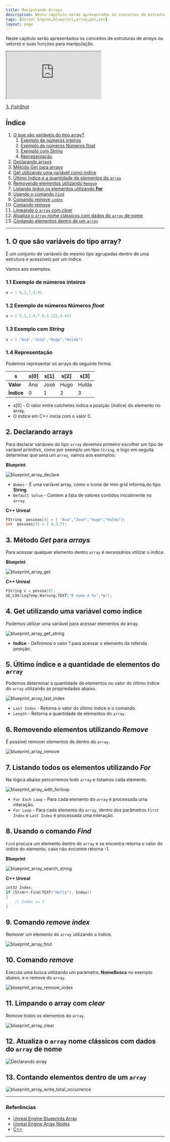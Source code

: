 ```yaml
---
title: Manipulando Arrays
description: Neste capitulo serão apresentados os conceitos de estruturas de *arrays* ou vetores e suas funções para manipulação.
tags: [Unreal Engine,blueprint,array,get,set]
layout: page
---
```


Neste capitulo serão apresentados os conceitos de estruturas de *arrays* ou vetores e suas funções para manipulação.

<div class="container">
<iframe class="responsive-iframe" src="https://blueprintue.com/render/anpm5v28/" scrolling=50% allowfullscreen></iframe>
</div>

[3. FishShot](https://blueprintue.com/blueprint/anpm5v28/)

## Índice
1. [O que são variáveis do tipo array?](#1)
     1. [Exemplo de números inteiros](#1.1)
     1. [Exemplo de números Números float](#1.2)
     1. [Exemplo com String](#1.3)
     1. [Representação](#1.4)
1. [Declarando arrays](#2)
1. [Método Get para arrays](#3)
1. [Get utilizando uma variável como índice](#4)
1. [Último índice e a quantidade de elementos do `array`](#5)
1. [Removendo elementos utilizando `Remove`](#6)
1. [Listando todos os elementos utilizando **For**](#7)
1. [Usando o comando `Find`](#8)
1. [Comando remove `index`](#9)
1. [Comando remove](#10)
1. [Limpando o `array` com *clear*](#11)
1. [Atualiza o `array` nome clássicos com dados do `array` de nome](#12)
1. [Contando elementos dentro de um `array`](#13)

***

<a name="1"></a>
## 1. O que são variáveis do tipo array?
É um conjunto de variáveis do mesmo tipo agrupadas dentro de uma estrutura e acessíveis por um índice.  

Vamos aos exemplos.

<a name="1.1"></a>
### 1.1 Exemplo de números inteiros  

```cpp
a = ( 5,2,7,3,9)  
```

<a name="1.2"></a>
### 1.2 Exemplo de números Números *float*  

```cpp
a = ( 5.1,2.9,7.0,3.121,9.43)  
```

<a name="1.3"></a>
### 1.3 Exemplo com *String*  

```cpp
s = ( "Ana","José","Hugo","Hulda")
```

<a name="1.4"></a>
### 1.4 Representação
Podemos representar os arrays da seguinte forma:

| s         |s[0] |s[1] |s[2] | s[3]  |
|---        |---  |---  |---  |---    |
|**Valor**  |Ana  |José |Hugo |Hulda  |
|**Índice** |  0  | 1   | 2   | 3     |

- s[0] - O valor entre colchetes indica a posição (índice) do elemento no array.
- O índice em C++ inicia com o valor 0.

<a name="2"></a>
## 2. Declarando arrays
Para declarar variáveis do tipo `array` devemos primeiro escolher um tipo de variável primitivo, como por exemplo um tipo `String`, e logo em seguita determinar que será um `array`, vamos aos exemplos.

**Blueprint**    

![blueprint_array_declare](imagens/array/blueprint_array_declare.jpg)

- `Nomes` - É uma variável array, como o ícone de mini grid informa,do tipo **String**.
- `Default Value` - Contem a lista de valores contidos inicialmente no `array`.

**C++ Unreal**  

```cpp
FString  pessoas[4] = { "Ana","José","Hugo","Hulda"};
int  pessoas[3] = { 4,3,7};
```

<a name="3"></a>
## 3. Método *Get* para *arrays*
Para acessar qualquer elemento dentro `array` é necessários utilizar o índice.  

**Blueprint**  

![blueprint_array_get](imagens/array/blueprint_array_get.jpg)

**C++ Unreal**  

```cpp
FString s = pessoa[0];
UE_LOG(LogTemp,Warning,TEXT("O nome é %s",*s));
```

<a name="4"></a>
## 4. Get utilizando uma variável como índice
Podemos utilizar uma variável para acessar elementos do array.

![blueprint_array_get_string](imagens/array/blueprint_array_get_string.jpg)

- **Indice** - Definimos o valor 1 para acessar o elemento da referida posição.

<a name="5"></a>
## 5. Último índice e a quantidade de elementos do `array`
Podemos determinar a quantidade de elementos ou valor do último índice do `array` utilizando as propriedades abaixo.    

![blueprint_array_last_index](imagens/array/blueprint_array_last_index.jpg)

- `Last Index` - Retorna o valor do último índice e o comando.
- `Length` - Retorna a quantidade de elementos do `array`.

<a name="6"></a>
## 6. Removendo elementos utilizando *Remove*
É possível remover elementos de dentro do `array`.    

![blueprint_array_remove](imagens/array/blueprint_array_remove.jpg)

<a name="7"></a>
## 7. Listando todos os elementos utilizando *For*
Na lógica abaixo percorremos todo `array` e listamos cada elemento.   

![blueprint_array_with_forloop](imagens/array/blueprint_array_with_forloop.jpg)

- `For Each Loop` - Para cada elemento do `array` é processada uma interação.
- `For Loop` - Para cada elemento do `array`, dentro dos parâmetros `First Index` e `Last Index` é processada uma interação.

<a name="8"></a>
## 8. Usando o comando *Find*
`Find` procura um elemento dentro do `array` e se encontra retorna o valor do índice do elemento, caso não encontre retorna -1.   

**Blueprint**      

![blueprint_array_search_string](imagens/array/blueprint_array_search_string.jpg)    

**C++ Unreal**

```cpp
int32 Index;
if (StrArr.Find(TEXT("Hello"), Index))
{
    // Index == 3
}
```

<a name="9"></a>
## 9. Comando *remove index*
Remover um elemento do `array` utilizando o índice.      

![blueprint_array_find](imagens/array/blueprint_array_find.jpg)

<a name="10"></a>
## 10. Comando *remove*
Executa uma busca utilizando um parâmetro, **NomeBusca** no exemplo abaixo, e o remove do `array`.    

![blueprint_array_remove_index](imagens/array/blueprint_array_remove_index.jpg)

<a name="11"></a>
## 11. Limpando o array com *clear*
Remove todos os elementos do `array`.

![blueprint_array_clear](imagens/array/blueprint_array_clear.jpg)

<a name="12"></a>
## 12. Atualiza o `array` **nome clássicos** com dados do `array` de **nome**

![Declarando array](imagens/array/blueprint_array_fill_string.jpg)

<a name="13"></a>
## 13. Contando elementos dentro de um `array`
![blueprint_array_write_total_occurrence](imagens/array/blueprint_array_write_total_occurrence.jpg)

***
### Referências
- [Unreal Engine Blueprints Array](https://docs.unrealengine.com/en-US/Engine/Blueprints/UserGuide/Arrays/index.html)   
- [Unreal Engine Array Nodes](https://docs.unrealengine.com/en-US/Engine/Blueprints/UserGuide/Arrays/ArrayNodes/index.html)    
- [C++](https://www.codegrepper.com/code-examples/cpp/ue4+c%2B%2B+array)

***
